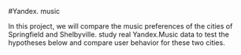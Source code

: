 #Yandex. music

In this project, we will compare the music preferences of the cities of Springfield and Shelbyville. study real Yandex.Music data to test the hypotheses below and compare user behavior for these two cities.
